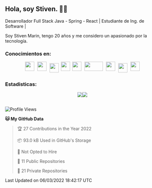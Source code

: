 ## Hola, soy Stiven. 👋👷
Desarrollador Full Stack Java - Spring - React | Estudiante de Ing. de Software | 

Soy Stiven Marin, tengo 20 años y me considero un apasionado por la tecnología.

### Conocimientos en: 
<div style="display: flex; flex-direction: row; justify-content: center;">
  <img src="https://cdn.svgporn.com/logos/html-5.svg" width="30px" height="30px" hspace="5"/>
  <img src="https://cdn.svgporn.com/logos/css-3.svg" width="30px" height="30px" hspace="5"/>
  <img src="https://cdn.svgporn.com/logos/javascript.svg" width="30px" height="30px" hspace="5" vspace="5"/>
  <img src="https://cdn.svgporn.com/logos/gulp.svg" width="30px" height="30px" hspace="2"/>
  <img src="https://cdn.svgporn.com/logos/java.svg" width="30px" height="30px" hspace="5"/>
  <img src="https://cdn.svgporn.com/logos/spring.svg" width="60px" height="30px" hspace="5"/>
  <img src="https://cdn.svgporn.com/logos/sass.svg" width="30px" height="30px" hspace="5"/>
  <img src="https://cdn.svgporn.com/logos/mysql.svg" width="30px" height="30px" hspace="5" vspace="5"/>
  <img src="https://cdn.svgporn.com/logos/linux-tux.svg" width="30px" height="30px" hspace="5"/>
</div>

### Estadisticas:
<div style="display: flex; flex-direction: row; justify-content: center;">
  <img src="https://wakatime.com/badge/user/76db4480-5b94-4fcb-bb5d-1e479cf94a0e.svg"/>
  <img src="https://visitor-badge.laobi.icu/badge?page_id=Stiven106.Stiven106"/>
</div>

<br>

<!--START_SECTION:waka-->
![Profile Views](http://img.shields.io/badge/Profile%20Views-0-blue)

**🐱 My GitHub Data** 

> 🏆 27 Contributions in the Year 2022
 > 
> 📦 93.0 kB Used in GitHub's Storage 
 > 
> 🚫 Not Opted to Hire
 > 
> 📜 11 Public Repositories 
 > 
> 🔑 21 Private Repositories  
 > 

 Last Updated on 06/03/2022 18:42:17 UTC
<!--END_SECTION:waka-->
